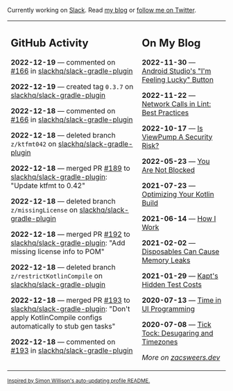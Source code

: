 Currently working on [Slack](https://slack.com/). Read [my blog](https://zacsweers.dev/) or [follow me on Twitter](https://twitter.com/ZacSweers).

<table><tr><td valign="top" width="60%">

## GitHub Activity
<!-- githubActivity starts -->
**2022-12-19** — commented on [#166](https://github.com/slackhq/slack-gradle-plugin/pull/166#issuecomment-1357109114) in [slackhq/slack-gradle-plugin](https://github.com/slackhq/slack-gradle-plugin)

**2022-12-19** — created tag `0.3.7` on [slackhq/slack-gradle-plugin](https://github.com/slackhq/slack-gradle-plugin)

**2022-12-18** — commented on [#166](https://github.com/slackhq/slack-gradle-plugin/pull/166#issuecomment-1357092252) in [slackhq/slack-gradle-plugin](https://github.com/slackhq/slack-gradle-plugin)

**2022-12-18** — deleted branch `z/ktfmt042` on [slackhq/slack-gradle-plugin](https://github.com/slackhq/slack-gradle-plugin)

**2022-12-18** — merged PR [#189](https://github.com/slackhq/slack-gradle-plugin/pull/189) to [slackhq/slack-gradle-plugin](https://github.com/slackhq/slack-gradle-plugin): "Update ktfmt to 0.42"

**2022-12-18** — deleted branch `z/missingLicense` on [slackhq/slack-gradle-plugin](https://github.com/slackhq/slack-gradle-plugin)

**2022-12-18** — merged PR [#192](https://github.com/slackhq/slack-gradle-plugin/pull/192) to [slackhq/slack-gradle-plugin](https://github.com/slackhq/slack-gradle-plugin): "Add missing license info to POM"

**2022-12-18** — deleted branch `z/restrictKotlinCompile` on [slackhq/slack-gradle-plugin](https://github.com/slackhq/slack-gradle-plugin)

**2022-12-18** — merged PR [#193](https://github.com/slackhq/slack-gradle-plugin/pull/193) to [slackhq/slack-gradle-plugin](https://github.com/slackhq/slack-gradle-plugin): "Don't apply KotlinCompile configs automatically to stub gen tasks"

**2022-12-18** — commented on [#193](https://github.com/slackhq/slack-gradle-plugin/pull/193#issuecomment-1357091694) in [slackhq/slack-gradle-plugin](https://github.com/slackhq/slack-gradle-plugin)
<!-- githubActivity ends -->
</td><td valign="top" width="40%">

## On My Blog
<!-- blog starts -->
**2022-11-30** — [Android Studio's "I'm Feeling Lucky" Button](https://www.zacsweers.dev/android-studios-im-feeling-lucky-button/)

**2022-11-22** — [Network Calls in Lint: Best Practices](https://www.zacsweers.dev/network-calls-in-lint-best-practices/)

**2022-10-17** — [Is ViewPump A Security Risk?](https://www.zacsweers.dev/is-viewpump-a-security-risk/)

**2022-05-23** — [You Are Not Blocked](https://www.zacsweers.dev/you-are-not-blocked/)

**2021-07-23** — [Optimizing Your Kotlin Build](https://www.zacsweers.dev/optimizing-your-kotlin-build/)

**2021-06-14** — [How I Work](https://www.zacsweers.dev/how-i-work/)

**2021-02-02** — [Disposables Can Cause Memory Leaks](https://www.zacsweers.dev/disposables-can-cause-memory-leaks/)

**2021-01-29** — [Kapt's Hidden Test Costs](https://www.zacsweers.dev/kapts-hidden-test-costs/)

**2020-07-13** — [Time in UI Programming](https://www.zacsweers.dev/time-in-ui/)

**2020-07-08** — [Tick Tock: Desugaring and Timezones](https://www.zacsweers.dev/ticktock-desugaring-timezones/)
<!-- blog ends -->
_More on [zacsweers.dev](https://zacsweers.dev/)_
</td></tr></table>

<sub><a href="https://simonwillison.net/2020/Jul/10/self-updating-profile-readme/">Inspired by Simon Willison's auto-updating profile README.</a></sub>